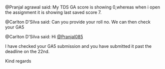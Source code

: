 @Pranjal agrawal said: My TDS GA score is showing 0,whereas when i open the assignment it is showing last saved score 7\.


@Carlton D'Silva said: Can you provide your roll no. We can then check your GA5


@Carlton D'Silva said: Hi [@Pranjal085](/u/pranjal085)


I have checked your GA5 submission and you have submitted it past the deadline on the 22nd.


Kind regards

